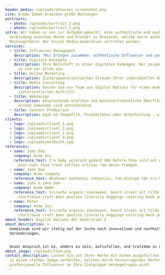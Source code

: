 ```yaml
---
header_media: /uploads/showreel_screenshot.png
cite: Große Ideen brauchen große Meinungen
portraits:
  - photo: /uploads/portrait_2.png
  - photo: /uploads/portrait_1.png
intro: Wir haben es uns zur Aufgabe gemacht, eine authentische und nachhaltige
  Verbindung zwischen Marke und Produkt zu kreieren, welche durch authentische
  Meinungsführer der Social-Media-Generation vertreten werden.
services:
  - title: Influencer Management
    description: "Wir bringen zusammen: authentische Influencer und passende Marken."
  - title: Digitale Konzepte
    description: Ihre Botschaft in einer digitalen Kampagne. Wir zeigen Ihnen wann,
      wo und vor allem wie.
  - title: Online Marketing
    description: Zielgruppenorientiertes Streuen Ihrer individuellen Botschaft.
  - title: Media Consulting
    description: Nutzen Sie ein Team aus digital Natives für einen modernen und
      zielorientierten Auftritt!
  - title: Webdesign
    description: Ansprechende Grafiken und benutzerfreundliche Oberfläche - die
      ersten Sekunden sind entscheidend.
  - title: Content Production
    description: Egal ob Imagefilm, Produktfotos oder Unterhaltung - wir setzen in Szene!
clients:
  - logo: /uploads/client_1.png
  - logo: /uploads/client_2.png
  - logo: /uploads/client_3.png
  - logo: /uploads/client_4.png
  - logo: /uploads/malbucht.jpg
references:
  - name: John Doe
    company: Acme Inc.
    reference_text: I'm baby polaroid godard VHS before they sold out gentrify
      pour-over food truck selfies artisan raw denim freegan.
  - name: Jane Doe
    company: Acme Company
    reference_text: Whatever authentic semiotics, fam mixtape tbh try-hard bespoke.
  - name: John & Jane Doe
    company: Acme GmbH
    reference_text: Sriracha organic snackwave, beard street art tilde meditation
      chartreuse craft beer poutine literally meggings coloring book pour-over.
  - name: Peter
    company: Acme Inc.
    reference_text: Sriracha organic snackwave, beard street art tilde meditation
      chartreuse craft beer poutine literally meggings coloring book pour-over.
about_header: Digital Natives der Generation Z
about_description: >-
  Gemeinsam sind wir stetig auf der Suche nach innovativen und nachhaltigen
  Veränderungen.


  Unser Anspruch ist es, anders zu sein, aufzufallen, und trotzdem zu überzeugen. Dafür besteht unser Team aus jungen Creatorn und Designern, mit denen wir Ihre Kommunikation in der digitalen Welt einzigartig gestalten und verändern.
about_image: /uploads/team.png
contact_description: Lassen Sie uns Ihrer Marke mit einem ausgefeilten Konzept
  zu einem starken Image verhelfen, welches durch hervorragendes Marketing und
  professionelle Influencer an Ihre Zielgruppe herangetragen wird!
---
```

